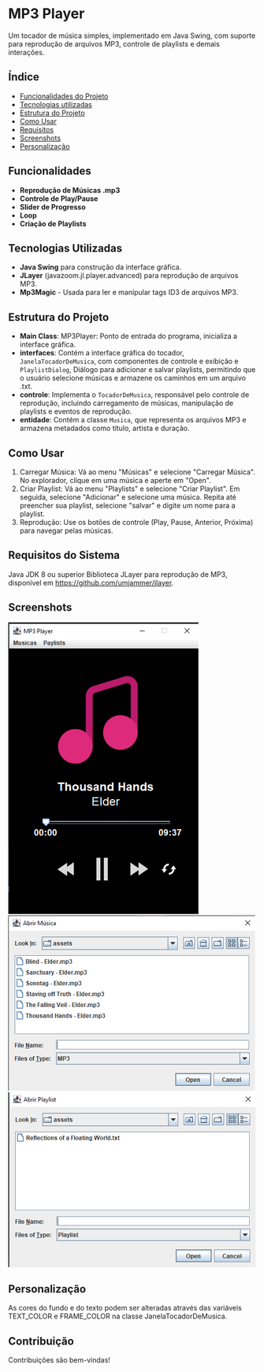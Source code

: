 # MP3 Player

Um tocador de música simples, implementado em Java Swing, com suporte para reprodução de arquivos MP3, controle de playlists e demais interações.

## Índice
- <a href="#funcionalidades">Funcionalidades do Projeto</a>
- <a href="#tecnologias-utilizadas">Tecnologias utilizadas</a>
- <a href="#estrutura-do-projeto">Estrutura do Projeto</a>
- <a href="#como-usar">Como Usar</a>
- <a href="#requisitos-do-sistema">Requisitos</a>
- <a href="#screenshots">Screenshots</a>
- <a href="#personalização">Personalização</a>

## Funcionalidades
- **Reprodução de  Músicas .mp3**
- **Controle de Play/Pause**
- **Slider de Progresso**
- **Loop**
- **Criação de Playlists**

## Tecnologias Utilizadas
- **Java Swing** para construção da interface gráfica.
- **JLayer** (javazoom.jl.player.advanced) para reprodução de arquivos MP3.
- **Mp3Magic** - Usada para ler e manipular tags ID3 de arquivos MP3.

## Estrutura do Projeto
- **Main Class**: MP3Player: Ponto de entrada do programa, inicializa a interface gráfica.
- **interfaces**: Contém a interface gráfica do tocador, `JanelaTocadorDeMusica`, com componentes de controle e exibição e `PlaylistDialog`, Diálogo para adicionar e salvar playlists, permitindo que o usuário selecione músicas e armazene os caminhos em um arquivo .txt.
- **controle**: Implementa o `TocadorDeMusica`, responsável pelo controle de reprodução, incluindo carregamento de músicas, manipulação de playlists e eventos de reprodução.
- **entidade**: Contém a classe `Musica`, que representa os arquivos MP3 e armazena metadados como título, artista e duração.

## Como Usar
1. Carregar Música: Vá ao menu "Músicas" e selecione "Carregar Música". No explorador, clique em uma música e aperte em "Open".
2. Criar Playlist: Vá ao menu "Playlists" e selecione "Criar Playlist". Em seguida, selecione "Adicionar" e selecione uma música. Repita até preencher sua playlist, selecione "salvar" e digite um nome para a playlist. 
3. Reprodução: Use os botões de controle (Play, Pause, Anterior, Próxima) para navegar pelas músicas.

## Requisitos do Sistema

Java JDK 8 ou superior
Biblioteca JLayer para reprodução de MP3, disponível em https://github.com/umjammer/jlayer.

## Screenshots
<img title="Tela Inicial" src="src/assets/ss1.png">
<img title="Carregar Músicas" src="src/assets/ss2.png">
<img title="Carregar Playlists" src="src/assets/ss3.png">

## Personalização
As cores do fundo e do texto podem ser alteradas através das variáveis TEXT_COLOR e FRAME_COLOR na classe JanelaTocadorDeMusica.

## Contribuição

Contribuições são bem-vindas!
